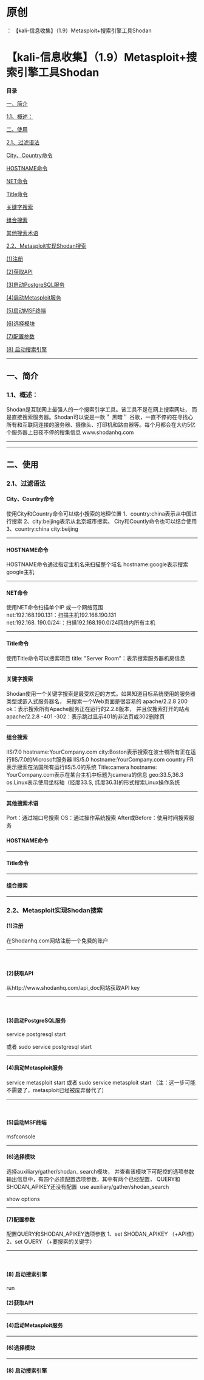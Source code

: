 # 原创
：  【kali-信息收集】（1.9）Metasploit+搜索引擎工具Shodan

# 【kali-信息收集】（1.9）Metasploit+搜索引擎工具Shodan

**目录**

[一、简介](#%E4%B8%80%E3%80%81%E7%AE%80%E4%BB%8B)

[1.1、概述：](#1.1%E3%80%81%E6%A6%82%E8%BF%B0%EF%BC%9A)

[二、使用](#%E4%BA%8C%E3%80%81%E4%BD%BF%E7%94%A8)

[2.1、过滤语法](#2.1%E3%80%81%E8%BF%87%E6%BB%A4%E8%AF%AD%E6%B3%95)

[City、Country命令](#City%E3%80%81Country%E5%91%BD%E4%BB%A4)

[HOSTNAME命令](#HOSTNAME%E5%91%BD%E4%BB%A4)

[NET命令](#NET%E5%91%BD%E4%BB%A4)

[Title命令](#Title%E5%91%BD%E4%BB%A4)

[关键字搜索](#%E5%85%B3%E9%94%AE%E5%AD%97%E6%90%9C%E7%B4%A2)

[组合搜索](#%E7%BB%84%E5%90%88%E6%90%9C%E7%B4%A2)

[其他搜索术语](#%E5%85%B6%E4%BB%96%E6%90%9C%E7%B4%A2%E6%9C%AF%E8%AF%AD)

[2.2、Metasploit实现Shodan搜索](#2.2%E3%80%81Metasploit%E5%AE%9E%E7%8E%B0Shodan%E6%90%9C%E7%B4%A2)

[(1)注册](#%281%29%E6%B3%A8%E5%86%8C)

[(2)获取API](#%282%29%E8%8E%B7%E5%8F%96API)

[(3)启动PostgreSQL服务](#%283%29%E5%90%AF%E5%8A%A8PostgreSQL%E6%9C%8D%E5%8A%A1)

[(4)启动Metasploit服务](#%284%29%E5%90%AF%E5%8A%A8Metasploit%E6%9C%8D%E5%8A%A1)

[(5)启动MSF终端](#%285%29%E5%90%AF%E5%8A%A8MSF%E7%BB%88%E7%AB%AF)

[(6)选择模块](#%286%29%E9%80%89%E6%8B%A9%E6%A8%A1%E5%9D%97)

[(7)配置参数](#%287%29%E9%85%8D%E7%BD%AE%E5%8F%82%E6%95%B0)

[(8) 启动搜索引擎](#%288%29%20%E5%90%AF%E5%8A%A8%E6%90%9C%E7%B4%A2%E5%BC%95%E6%93%8E)

---


## 一、简介

> 
<h3>1.1、概述：</h3>
Shodan是互联网上最强人的一个搜索引学工具。该工具不是在网上搜索网址， 而是直接搜索服务器。Shodan可以说是一款＂ 黑暗＂ 谷歌，一直不停的在寻找心所有和互联网连接的服务器、摄像头、打印机和路由器等。每个月都会在大约5亿个服务器上日夜不停的搜集信息
www.shodanhq.com


---


---


## 二、使用

> 
<h3>2.1、过滤语法</h3>
<h4>City、Country命令</h4>
使用City和Country命令可以缩小搜索的地理位置
1、country:china表示从中国进行搜索
2、city:beijing表示从北京城市搜索。
City和Countly命令也可以结合使用
3、country:china city:beijing
<hr/>
<h4>HOSTNAME命令</h4>
HOSTNAME命令通过指定主机名来扫描整个域名
hostname:google表示搜索google主机
<hr/>
<h4>NET命令</h4>
使用NET命令扫描单个IP 或一个网络范围<br/> net:192.168.190.131：扫描主机192.168.190.131<br/> net:192.168. 190.0/24:：扫描192.168.190.0/24网络内所有主机
<hr/>
<h4>Title命令</h4>
使用Title命令可以搜索项目
title: "Server Room"：表示搜索服务器机房信息
<hr/>
<h4>关键字搜索</h4>
Shodan使用一个关键字搜索是最受欢迎的方式。如果知道目标系统使用的服务器类型或嵌入式服务器名， 来搜索一个Web页面是很容易的
apache/2.2.8 200 ok：表示搜索所有Apache服务正在运行的2.2.8版本， 并且仅搜索打开的站点
apache/2.2.8 -401 -302：表示跳过显示401的非法页或302删除页
<hr/>
<h4>组合搜索</h4>
IIS/7.0 hostname:YourCompany.com city:Boston表示搜索在波士顿所有正在运行IIS/7.0的Microsoft服务器
llS/5.0 hostname:YourCompany.com country:FR表示搜索在法国所有运行llS/5.0的系统
Title:camera hostname: YourCompany.com表示在某台主机中标题为camera的信息
geo:33.5,36.3 os:Linux表示使用坐标轴（经度33.S, 纬度36.3)的形式搜索Linux操作系统
<hr/>
<h4>其他搜索术语</h4>
Port：通过端口号搜索
OS：通过操作系统搜索
After或Before：使用时间搜索服务


#### HOSTNAME命令

---


#### Title命令

---


#### 组合搜索

---


> 
<h3>2.2、Metasploit实现Shodan搜索</h3>
<h4>(1)注册</h4>
在Shodanhq.com网站注册一个免费的账户

<hr/>
 
<h4>(2)获取API</h4>
从http://www.shodanhq.com/api_doc网站获取API key

<hr/>
 
<h4>(3)启动PostgreSQL服务</h4>
service postgresql start

或者
sudo service postgresql start
<hr/>
<h4>(4)启动Metasploit服务</h4>
service metasploit start
或者
sudo service metasploit start
（注：这一步可能不需要了，metasploit已经被废弃替代了）
<hr/>
 
<h4>(5)启动MSF终端</h4>
msfconsole

<hr/>
<h4>(6)选择模块</h4>
选择auxiliary/gather/shodan_ search模块， 并查看该模块下可配控的选项参数
输出信息中，有四个必须配置选项参数，其中有两个已经配置， QUERY和SHODAN_APIKEY还没有配置 
use auxiliary/gather/shodan_search

show options

<hr/>
<h4>(7)配置参数</h4>
配置QUERY和SHODAN_APIKEY选项参数
1、set SHODAN_APIKEY （+API值）
2、set QUERY （+要搜索的关键字）

<hr/>
 
<h4>(8) 启动搜索引擎</h4>
run



#### (2)获取API

---


#### (4)启动Metasploit服务

---


#### (6)选择模块

---


#### (8) 启动搜索引擎
